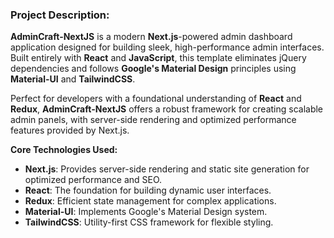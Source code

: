 ### **Project Description:**  
**AdminCraft-NextJS** is a modern **Next.js**-powered admin dashboard application designed for building sleek, high-performance admin interfaces. Built entirely with **React** and **JavaScript**, this template eliminates jQuery dependencies and follows **Google's Material Design** principles using **Material-UI** and **TailwindCSS**.

Perfect for developers with a foundational understanding of **React** and **Redux**, **AdminCraft-NextJS** offers a robust framework for creating scalable admin panels, with server-side rendering and optimized performance features provided by Next.js.

**Core Technologies Used:**
- **Next.js**: Provides server-side rendering and static site generation for optimized performance and SEO.
- **React**: The foundation for building dynamic user interfaces.
- **Redux**: Efficient state management for complex applications.
- **Material-UI**: Implements Google's Material Design system.
- **TailwindCSS**: Utility-first CSS framework for flexible styling.
